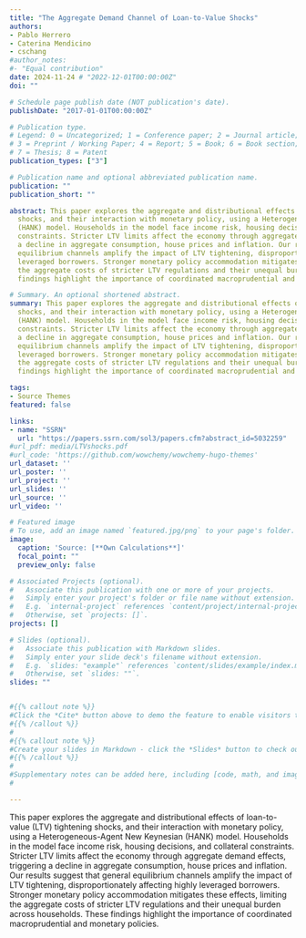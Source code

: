```yaml
---
title: "The Aggregate Demand Channel of Loan-to-Value Shocks"
authors:
- Pablo Herrero  
- Caterina Mendicino
- cschang 
#author_notes:
#- "Equal contribution" 
date: 2024-11-24 # "2022-12-01T00:00:00Z"
doi: ""

# Schedule page publish date (NOT publication's date).
publishDate: "2017-01-01T00:00:00Z"

# Publication type.
# Legend: 0 = Uncategorized; 1 = Conference paper; 2 = Journal article;
# 3 = Preprint / Working Paper; 4 = Report; 5 = Book; 6 = Book section;
# 7 = Thesis; 8 = Patent
publication_types: ["3"]

# Publication name and optional abbreviated publication name.
publication: ""
publication_short: ""

abstract: This paper explores the aggregate and distributional effects of loan-to-value (LTV) tightening
  shocks, and their interaction with monetary policy, using a Heterogeneous-Agent New Keynesian
  (HANK) model. Households in the model face income risk, housing decisions, and collateral
  constraints. Stricter LTV limits affect the economy through aggregate demand effects, triggering
  a decline in aggregate consumption, house prices and inflation. Our results suggest that general
  equilibrium channels amplify the impact of LTV tightening, disproportionately affecting highly
  leveraged borrowers. Stronger monetary policy accommodation mitigates these effects, limiting
  the aggregate costs of stricter LTV regulations and their unequal burden across households. These
  findings highlight the importance of coordinated macroprudential and monetary policies.

# Summary. An optional shortened abstract.
summary: This paper explores the aggregate and distributional effects of loan-to-value (LTV) tightening
  shocks, and their interaction with monetary policy, using a Heterogeneous-Agent New Keynesian
  (HANK) model. Households in the model face income risk, housing decisions, and collateral
  constraints. Stricter LTV limits affect the economy through aggregate demand effects, triggering
  a decline in aggregate consumption, house prices and inflation. Our results suggest that general
  equilibrium channels amplify the impact of LTV tightening, disproportionately affecting highly
  leveraged borrowers. Stronger monetary policy accommodation mitigates these effects, limiting
  the aggregate costs of stricter LTV regulations and their unequal burden across households. These
  findings highlight the importance of coordinated macroprudential and monetary policies.

tags:
- Source Themes
featured: false

links:
- name: "SSRN"
  url: "https://papers.ssrn.com/sol3/papers.cfm?abstract_id=5032259"
#url_pdf: media/LTVshocks.pdf
#url_code: 'https://github.com/wowchemy/wowchemy-hugo-themes'
url_dataset: ''
url_poster: ''
url_project: ''
url_slides: ''
url_source: ''
url_video: ''

# Featured image
# To use, add an image named `featured.jpg/png` to your page's folder. 
image:
  caption: 'Source: [**Own Calculations**]'
  focal_point: ""
  preview_only: false

# Associated Projects (optional).
#   Associate this publication with one or more of your projects.
#   Simply enter your project's folder or file name without extension.
#   E.g. `internal-project` references `content/project/internal-project/index.md`.
#   Otherwise, set `projects: []`.
projects: []

# Slides (optional).
#   Associate this publication with Markdown slides.
#   Simply enter your slide deck's filename without extension.
#   E.g. `slides: "example"` references `content/slides/example/index.md`.
#   Otherwise, set `slides: ""`.
slides: ""


#{{% callout note %}}
#Click the *Cite* button above to demo the feature to enable visitors to import publication metadata into their reference management software.
#{{% /callout %}}
#
#{{% callout note %}}
#Create your slides in Markdown - click the *Slides* button to check out the example.
#{{% /callout %}}
#
#Supplementary notes can be added here, including [code, math, and images](https://wowchemy.com/docs/writing-markdown-latex/).
#

---
```

This paper explores the aggregate and distributional effects of loan-to-value (LTV) tightening
shocks, and their interaction with monetary policy, using a Heterogeneous-Agent New Keynesian
(HANK) model. Households in the model face income risk, housing decisions, and collateral
constraints. Stricter LTV limits affect the economy through aggregate demand effects, triggering
a decline in aggregate consumption, house prices and inflation. Our results suggest that general
equilibrium channels amplify the impact of LTV tightening, disproportionately affecting highly
leveraged borrowers. Stronger monetary policy accommodation mitigates these effects, limiting
the aggregate costs of stricter LTV regulations and their unequal burden across households. These
findings highlight the importance of coordinated macroprudential and monetary policies.